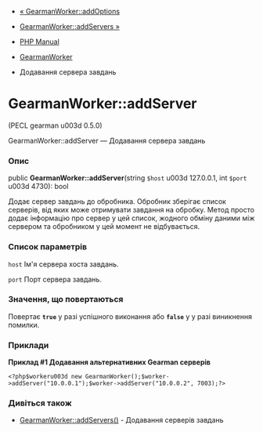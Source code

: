 - [« GearmanWorker::addOptions](gearmanworker.addoptions.md)
- [GearmanWorker::addServers »](gearmanworker.addservers.md)

- [PHP Manual](index.md)
- [GearmanWorker](class.gearmanworker.md)
- Додавання сервера завдань

# GearmanWorker::addServer

(PECL gearman u003d 0.5.0)

GearmanWorker::addServer — Додавання сервера завдань

### Опис

public **GearmanWorker::addServer**(string `$host` u003d 127.0.0.1, int
`$port` u003d 4730): bool

Додає сервер завдань до обробника. Обробник зберігає список
серверів, від яких може отримувати завдання на обробку. Метод
просто додає інформацію про сервер у цей список, жодного обміну
даними між сервером та обробником у цей момент не відбувається.

### Список параметрів

`host`
Ім'я сервера хоста завдань.

`port`
Порт сервера завдань.

### Значення, що повертаються

Повертає **`true`** у разі успішного виконання або **`false`** у
у разі виникнення помилки.

### Приклади

**Приклад #1 Додавання альтернативних Gearman серверів**

` <?php$workeru003d new GearmanWorker();$worker->addServer("10.0.0.1");$worker->addServer("10.0.0.2", 7003);?> `

### Дивіться також

- [GearmanWorker::addServers()](gearmanworker.addservers.md) -
Додавання серверів завдань
